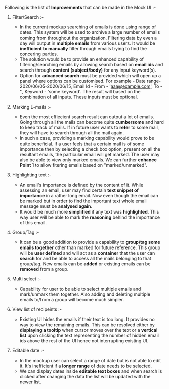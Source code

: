 


Following is the list of **Improvements** that can be made in the Mock UI :-

1. Filter/Search :- 
    * In the current mockup searching of emails is done using range of dates. This system will be used to archive a         large number of emails coming from throughout the organization. Filtering data by even a day will output in           **multiple emails** from various users. It would be **inefficient to manually** filter through emails trying to       find the concering parties.  
    * The solution would be to provide an enhanced capability of filtering/searching emails by allowing search based        on **email ids** and search through **content (subject/body)** for any input keyword(s). 
    * Option for **advanced search** must be provided which will open up a panel where options can be customised. 
      For example - Date range- 2020/06/05-2020/06/15, Email Id - From - 'aaa@example.com', To - '', Keyword - 'some keyword'. The result will based on the combination of all inputs. These inputs must be optional.
    
2. Marking E-mails :- 
    * Even the most effiecient search result can output a lot of emails. Going through all the mails can become quite       **cumbersome** and hard to keep track of mails. If in future user wants to **refer** to some mail, they will have     to search through all the mail again.
    * In such a case, providing a marking capability would prove to be quite beneficial. If a user feels that a certain     mail is of some importance then by selecting a check box option, present on all the resultant emails, the             particular email will get marked. The user may also be able to view only marked emails. We can further                **enhance Point 1** to allow fitering emails based on "marked/unmarked".

3. Highlighting text :- 
    * An email's importance is defined by the content of it. While assessing an email, user may find certain **text         snippet of importance** in a rather long email. Now even though the email can be marked but in order to find the      important text whole email message must be **analysed again**.
    * It would be much more **simplified** if any text was **highlighted**. This way user will be able to mark the          **reasoning** behind the importance of this email.

4. Group/Tag :-
    * It can be a good addition to provide a capability to **group/tag some emails together** other than marked for         future reference. This group will be **user defined** and will act as a **container** that the user can               **search** for and be able to access all the mails belonging to that group/tag. New emails can be **added** or        existing emails can be **removed** from a group.

5. Multi select :-
    * Capability for user to be able to select multiple emails and mark/unmark them together. Also adding and deleting      multiple emails to/from a group will become much simpler.

6. View list of recipeints :-
    * Existing UI hides the emails if their text is too long. It provides no way to view the remaining emails. This         can be resolved either by **displaying a tooltip** when cursor moves over the text or a **vertical list** upon        clicking the text representing the number of hidden email ids above the rest of the UI hence not interrupting         existing UI.

7. Editable date :-
    * In the mockup user can select a range of date but is not able to edit it. It's inefficient if a **longer range** of   date needs to be selected. 
    * We can display dates inside **editable text boxes** and when search is clicked after changing the data the list       will be updated with the newer list.
